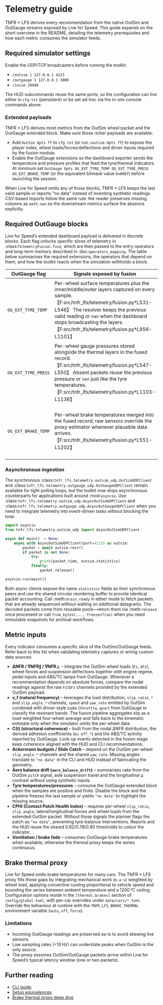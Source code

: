 # Telemetry guide

TNFR × LFS derives every recommendation from the native OutSim and OutGauge
streams exposed by Live for Speed. This guide expands on the short overview in
the README, detailing the telemetry prerequisites and how each metric consumes
the simulator feeds.

## Required simulator settings

Enable the UDP/TCP broadcasters before running the toolkit:

* `/outsim 1 127.0.0.1 4123`
* `/outgauge 1 127.0.0.1 3000`
* `/insim 29999`

The HUD subcommands reuse the same ports, so the configuration can live either in
`cfg.txt` (persistent) or be set ad-hoc via the in-sim console commands above.

### Extended payloads

TNFR × LFS derives most metrics from the OutSim wheel packet and the OutGauge
extended block. Make sure those richer payloads are available:

* Add `OutSim Opts ff` to `cfg.txt` (or run `/outsim Opts ff`) to expose the
  player index, wheel loads/forces/deflections and driver inputs required by the
  fusion module.
* Enable the OutGauge extensions so the dashboard exporter sends the temperature
  and pressure profiles that feed the tyre/thermal indicators. At minimum set
  `OutGauge Opts OG_EXT_TYRE_TEMP OG_EXT_TYRE_PRESS OG_EXT_BRAKE_TEMP` (or the
  equivalent bitmask value `0x0007`) before launching the session.

When Live for Speed omits any of those blocks, TNFR × LFS keeps the last valid
sample or reports "no data" instead of inventing synthetic readings. CSV-based
imports follow the same rule: the reader preserves missing columns as
``math.nan`` so the downstream metrics surface the absence explicitly.

## Required OutGauge blocks

Live for Speed’s extended dashboard payload is delivered in discrete blocks.
Each flag unlocks specific slices of telemetry in
:class:`TelemetryFusion.fuse`, which are then passed to the entry operators
and long-term memory described in :doc:`operators_mapping`. The table below
summarises the required extensions, the operators that depend on them, and how
the toolkit reacts when the simulation withholds a block.

| OutGauge flag | Signals exposed by fusion | Dependent operators | Behaviour without the block |
| --- | --- | --- | --- |
| ``OG_EXT_TYRE_TEMP`` | Per-wheel surface temperatures plus the inner/middle/outer layers captured on every sample.【F:src/tnfr_lfs/telemetry/fusion.py†L531-L546】 The resolver keeps the previous valid reading or ``nan`` when the dashboard stops broadcasting the layers.【F:src/tnfr_lfs/telemetry/fusion.py†L956-L1101】 | [`reception_operator`](operators_mapping.md#entry-operators), [`recursivity_operator`](operators_mapping.md#entry-operators), and [`orchestrate_delta_metrics`](operators_mapping.md#exit-operators) use the tyre temperatures to build bundles, compute derivatives, and consolidate reports.【F:src/tnfr_core/operators/en_operator.py†L135-L143】【F:src/tnfr_core/operators/entry/recursivity.py†L348-L692】【F:src/tnfr_core/operators/pipeline/orchestrator.py†L156-L256】 | Derivatives and smoothing fall back to the last finite value; when no history exists the operators emit ``"no data"`` so HUD/CLI overlays flag the missing block.【F:src/tnfr_core/operators/il_operator.py†L221-L379】 |
| ``OG_EXT_TYRE_PRESS`` | Per-wheel gauge pressures stored alongside the thermal layers in the fused record.【F:src/tnfr_lfs/telemetry/fusion.py†L547-L550】 Absent packets reuse the previous pressure or ``nan`` just like the tyre temperatures.【F:src/tnfr_lfs/telemetry/fusion.py†L1103-L1136】 | [`reception_operator`](operators_mapping.md#entry-operators) and [`recursivity_operator`](operators_mapping.md#entry-operators) filter pressures to expose tyre balance, which feeds [`orchestrate_delta_metrics`](operators_mapping.md#exit-operators).【F:src/tnfr_core/operators/en_operator.py†L135-L143】【F:src/tnfr_core/operators/entry/recursivity.py†L348-L692】【F:src/tnfr_core/operators/pipeline/orchestrator.py†L156-L256】 | Missing pressures remain ``nan``; operators that rely on pressure balance degrade to neutral values, mirroring the warning in the mapping table.【F:src/tnfr_core/operators/il_operator.py†L221-L379】 |
| ``OG_EXT_BRAKE_TEMP`` | Per-wheel brake temperatures merged into the fused record; raw sensors override the proxy estimator whenever plausible data arrives.【F:src/tnfr_lfs/telemetry/fusion.py†L551-L1202】 | [`recursivity_operator`](operators_mapping.md#entry-operators) adds brake temperatures to the filtered state, while [`orchestrate_delta_metrics`](operators_mapping.md#exit-operators) exports them alongside per-micro-sector variance.【F:src/tnfr_core/operators/entry/recursivity.py†L348-L692】【F:src/tnfr_core/operators/pipeline/orchestrator.py†L156-L256】 | When Live for Speed omits the block the brake thermal proxy keeps running, but segmentation receives the synthetic series and reports uniform temperatures, signalling degraded fidelity.【F:src/tnfr_lfs/telemetry/fusion.py†L1145-L1202】【F:src/tnfr_core/metrics/segmentation.py†L386-L424】 |

### Asynchronous ingestion

The synchronous :class:`tnfr_lfs.telemetry.outsim_udp.OutSimUDPClient` and
:class:`tnfr_lfs.telemetry.outgauge_udp.OutGaugeUDPClient` remain available for
tight polling loops, but the toolkit now ships asynchronous counterparts for
applications built around :mod:`asyncio`.  Use
:class:`tnfr_lfs.telemetry.outsim_udp.AsyncOutSimUDPClient` and
:class:`tnfr_lfs.telemetry.outgauge_udp.AsyncOutGaugeUDPClient` when you need to
integrate telemetry into event-driven tasks without blocking the loop:

```python
import asyncio
from tnfr_lfs.telemetry.outsim_udp import AsyncOutSimUDPClient

async def main() -> None:
    async with AsyncOutSimUDPClient(port=4123) as outsim:
        packet = await outsim.recv()
        if packet is not None:
            try:
                print(packet.time, outsim.statistics)
            finally:
                packet.release()

asyncio.run(main())
```

Both async clients expose the same ``statistics`` fields as their synchronous
peers and use the shared circular reordering buffer to provide identical packet
accounting.  Call :meth:`drain_ready` in either mode to fetch packets that are
already sequenced without waiting on additional datagrams.  The decoded packets
come from reusable pools—return them via :meth:`release` once processed or call
``from_bytes(..., freeze=True)`` when you need immutable snapshots for archival
workflows.

## Metric inputs

Every indicator consumes a specific slice of the OutSim/OutGauge feeds. Refer
back to this list when validating telemetry captures or wiring custom data
sources:

* **ΔNFR / ∇NFR∥ / ∇NFR⊥** – integrate the OutSim wheel loads (`Fz`, `ΔFz`), wheel
  forces and suspension deflections together with engine regime, pedal inputs and
  ABS/TC lamps from OutGauge. Whenever a recommendation depends on absolute
  forces, compare the nodal readings against the raw `Fz`/`ΔFz` channels provided
  by the extended OutSim payload.
* **ν_f (natural frequency)** – leverages the load distribution, `slip_ratio_*`
  and `slip_angle_*` channels, `speed` and `yaw_rate` emitted by OutSim combined
  with driver-style cues (`throttle`, `gear`) from OutGauge to classify the
  resonant bands. The fusion pipeline aggregates slip as a load-weighted
  four-wheel average and falls back to the kinematic estimate only when the
  simulator omits the per-wheel data.
* **C(t) (structural coherence)** – built from the nodal ΔNFR distribution, the
  derived adhesion coefficients (`mu_eff_*`) and the ABS/TC activity reported by
  OutGauge. Lock-up events detected in the fusion stage keep coherence aligned
  with the HUD and CLI recommendations.
* **Ackermann budgets / Slide Catch** – depend on the OutSim per-wheel
  `slip_angle_*` channels and the shared `yaw_rate`. Missing angles translate to
  `"no data"` in the CLI and HUD instead of fabricating the geometry.
* **Aero balance drift (`aero_balance_drift`)** – summarises rake from the OutSim
  `pitch` signal, axle suspension travel and the longitudinal μ contrast without
  using synthetic inputs.
* **Tyre temperatures/pressures** – consume the OutGauge extended block when the
  samples are positive and finite. Disable the block and the pipeline freezes the
  last sample or yields `"no data"` to highlight the missing source.
* **CPHI (Contact Patch Health Index)** – requires per-wheel `slip_ratio`,
  `slip_angle`, lateral/longitudinal forces and wheel loads from the extended
  OutSim packet. Without those signals the planner flags the patch as
  `"no data"`, preventing tyre-balance interventions. Reports and the HUD reuse
  the shared 0.62/0.78/0.90 thresholds to colour the indicator.
* **Ventilation / brake fade** – consumes OutGauge brake temperatures when
  available; otherwise the thermal proxy keeps the series continuous.

## Brake thermal proxy

Live for Speed omits brake temperatures for many cars. The TNFR × LFS proxy fills
those gaps by integrating mechanical work (`m·a·v`) weighted by wheel load,
applying convective cooling proportional to vehicle speed and bounding the series
between ambient temperature and a 1200 °C ceiling. Configuration options reside
in the `[thermal.brakes]` section of `config/global.toml`, with per-car overrides
under `data/cars/*.toml`. Override the behaviour at runtime with the
`TNFR_LFS_BRAKE_THERMAL` environment variable (`auto`, `off`, `force`).

### Limitations

* Incoming OutGauge readings are preserved as-is to avoid skewing live sensors.
* Low sampling rates (<10 Hz) can understate peaks when OutSim is the only source.
* The proxy assumes OutSim/OutGauge packets arrive within Live for Speed’s
  typical latency window (one or two packets).

## Further reading

* [CLI guide](cli.md)
* [Setup equivalences](setup_equivalences.md)
* [Brake thermal proxy deep dive](brake_thermal_proxy.md)
